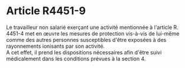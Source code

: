 # Article R4451-9

Le travailleur non salarié exerçant une activité mentionnée à l'article R. 4451-4 met en œuvre les mesures de protection vis-à-vis de lui-même comme des autres personnes susceptibles d'être exposées à des rayonnements ionisants par son activité.   
A cet effet, il prend les dispositions nécessaires afin d'être suivi médicalement dans les conditions prévues à la section 4.